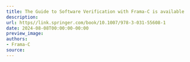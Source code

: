 ```yaml
---
title: The Guide to Software Verification with Frama-C is available
description:
url: https//link.springer.com/book/10.1007/978-3-031-55608-1
date: 2024-08-08T00:00:00-00:00
preview_image:
authors:
- Frama-C
source:
---
```



